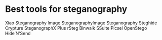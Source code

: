 # Best tools for steganography 

Xiao Steganography
Image SteganographyImage Steganography
Steghide
Crypture
SteganographX Plus
rSteg
Binwalk
SSuite Picsel
OpenStego
Hide’N’Send
